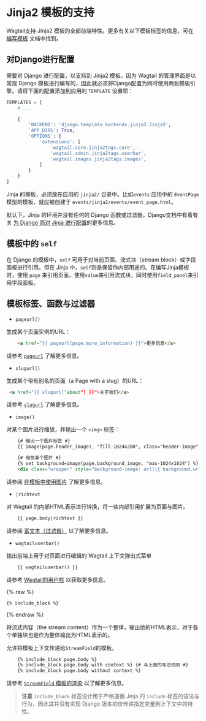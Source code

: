 # Jinja2 模板的支持

Wagtail支持 Jinja2 模板的全部前端特性。更多有关以下模板标签的信息，可在 [编写模板](https://wagtail.xfoss.com/topics/writing_templates.md#writing_templates) 文档中找到。

## 对Django进行配置

需要对 Django 进行配置，以支持到 Jinja2 模板。因为 Wagtail 的管理界面是以常规 Django 模板进行编写的，因此就必须将Django配置为同时使用两张模板引擎。请将下面的配置添加到应用的 `TEMPLATE` 设置项：

```python
TEMPLATES = [
    # ...

    {
        'BACKEND': 'django.template.backends.jinja2.Jinja2',
        'APP_DIRS': True,
        'OPTIONS': {
            'extensions': [
                'wagtail.core.jinja2tags.core',
                'wagtail.admin.jinja2tags.userbar',
                'wagtail.images.jinja2tags.images',
            ]
        }
    }
]
```

Jinja 的模板，必须放在应用的 `jinja2/` 目录中。比如`events` 应用中的 `EventPage` 模型的模板，就应被创建于 `events/jinja2/events/event_page.html`。

默认下，Jinja 的环境并没有任何的 Django 函数或过滤器。Django文档中有着有关 [为 Django 而对 Jinja 进行配置](https://docs.djangoproject.com/en/stable/topics/templates/#django.template.backends.jinja2.Jinja2)的更多信息。

## 模板中的 `self`

在 Django 的模板中，`self` 可用于对当前页面、流式块（stream block）或字段面板进行引用。但在 Jinja 中，`self`则是保留作内部用途的。在编写Jinja模板时，使用 `page` 来引用页面，使用`value`来引用流式块，同时使用`field_panel`来引用字段面板。


## 模板标签、函数与过滤器

+ `pageurl()`

生成某个页面实例的URL：

```html
    <a href="{{ pageurl(page.more_information) }}">更多信息</a>
```

请参考 [`pageurl`](https://wagtail.xfoss.com/topics/writing_templates.md#pageurl-tag) 了解更多信息。

+ `slugurl()`

生成某个带有别名的页面（a Page with a slug）的URL：

```html
 <a href="{{ slugurl("about") }}">关于我们</a>
```

请参考 [`slugurl`](https://wagtail.xfoss.com/topics/writing_template.md#slugurl-tag) 了解更多信息。

+ `image()`

对某个图片进行缩放，并输出一个 `<img>` 标签：

```html
    {# 输出一个图片标签 #}
    {{ image(page.header_image), "fill-1024x200", class="header-image" }}

    {# 缩放某个图片 #}
    {% set background=image(page.background_image, "max-1024x1024") %}
    <div class="wrapper" style="background-image: url({{ background.url }})"></div>
```

请参阅 [在模板中使用图片](https://wagtail.xfoss.com/topics/images.md#image-tag) 了解更多信息。

+ `|richtext`

对 Wagtail 的内部HTML表示进行转换，将一些内部引用扩展为页面与图片。

```html
    {{ page.body|richtext }}
```

请参阅 [富文本（过滤器）](https://wagtail.xfoss.com/writing_templates.md#rich-text-filter) 以了解更多信息。

+ `wagtailuserbar()`

输出前端上用于对页面进行编辑的 Wagtail 上下文弹出式菜单

```html
    {{ wagtailuserbar() }}
```

请参考 [Wagtail的用户栏](https://wagtail.xfoss.com/writing_templates.md#wagtailuserbar-tag) 以获取更多信息。

{% raw %}

    {% include_block %}
{% endraw %}

将流式内容（the stream content）作为一个整体，输出他的HTML表示，对于各个单独块也是作为整体输出为HTML表示的。

允许将模板上下文传递给`StreamField`的模板。

```html
    {% include_block page.body %}
    {% include_block page.body with context %} {# 与上面的写法相同 #}
    {% include_block page.body without context %}
```


请参考 [`StreamField` 模板的渲染](https://wagtail.xfoss.com/topics/streamfield.md#streamfield-template-rendering)  以了解更多信息。


> __注意__  `include_block` 标签设计用于严格遵循 Jinja 的 `include` 标签的语法与行为，因此其并没有实现 Django 版本的仅传递指定变量到上下文中的特性。

